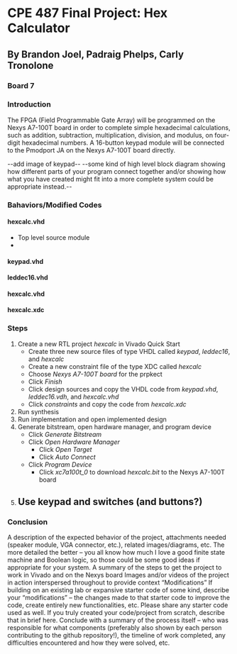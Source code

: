# CPE 487 Final Project: Hex Calculator 
## By Brandon Joel, Padraig Phelps, Carly Tronolone
### Board 7

### Introduction
The FPGA (Field Programmable Gate Array) will be programmed on the Nexys A7-100T board in order to complete simple hexadecimal calculations, such as addition, subtraction, multiplication, division, and modulus, on four-digit hexadecimal numbers. A 16-button keypad module will be connected to the Pmodport JA on the Nexys A7-100T board directly. 

--add image of keypad--
--some kind of high level block diagram showing how different parts of your program connect together and/or showing how what you have created might fit into a more complete system could be appropriate instead.--

### Bahaviors/Modified Codes
#### hexcalc.vhd
- Top level source module
- 

#### keypad.vhd

#### leddec16.vhd

#### hexcalc.vhd

#### hexcalc.xdc

### Steps
1. Create a new RTL project _hexcalc_ in Vivado Quick Start
   - Create three new source files of type VHDL called _keypad_, _leddec16_, and _hexcalc_
   - Create a new constraint file of the type XDC called _hexcalc_
   - Choose _Nexys A7-100T board_ for the prpkect
   - Click _Finish_
   - Click design sources and copy the VHDL code from _keypad.vhd_, _leddec16.vdh_, and _hexcalc.vhd_
   - Click _constraints_ and copy the code from _hexcalc.xdc_
2. Run synthesis
3. Run implementation and open implemented design
4. Generate bitstream, open hardware manager, and program device
   - Click _Generate Bitstream_
   - Click _Open Hardware Manager_
       - Click _Open Target_
       - Click _Auto Connect_
   - Click _Program Device_
       - Click _xc7a100t_0_ to download _hexcalc.bit_ to the Nexys A7-100T board
5. Use keypad and switches (and buttons?)
   - 


### Conclusion


A description of the expected behavior of the project, attachments needed (speaker module, VGA connector, etc.), related images/diagrams, etc.
The more detailed the better – you all know how much I love a good finite state machine and Boolean logic, so those could be some good ideas if appropriate for your system. 
A summary of the steps to get the project to work in Vivado and on the Nexys board
Images and/or videos of the project in action interspersed throughout to provide context
“Modifications”
If building on an existing lab or expansive starter code of some kind, describe your “modifications” – the changes made to that starter code to improve the code, create entirely new functionalities, etc. Please share any starter code used as well.
If you truly created your code/project from scratch, describe that in brief here.
Conclude with a summary of the process itself – who was responsible for what components (preferably also shown by each person contributing to the github repository!), the timeline of work completed, any difficulties encountered and how they were solved, etc.
